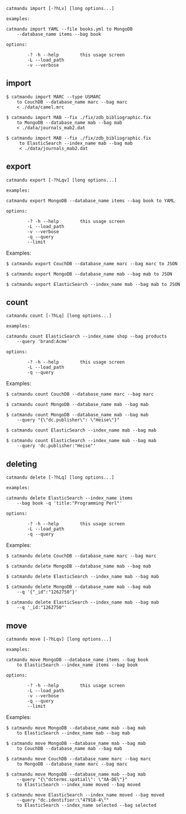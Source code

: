 
    catmandu import [-?hLv] [long options...]

    examples:

    catmandu import YAML --file books.yml to MongoDB 
        --database_name items --bag book

    options:

            -? -h --help        this usage screen
            -L --load_path
            -v --verbose

## import

    $ catmandu import MARC --type USMARC
        to CouchDB --database_name marc --bag marc 
        < ./data/camel.mrc

    $ catmandu import MAB --fix ./fix/zdb_bibliographic.fix
        to MongoDB --database_name mab --bag mab 
        < ./data/journals_mab2.dat

    $ catmandu import MAB --fix ./fix/zdb_bibliographic.fix
         to ElasticSearch --index_name mab --bag mab
         < ./data/journals_mab2.dat

## export

    catmandu export [-?hLqv] [long options...]

    examples:

    catmandu export MongoDB --database_name items --bag book to YAML

    options:

            -? -h --help        this usage screen
            -L --load_path
            -v --verbose
            -q --query
            --limit

Examples:

    $ catmandu export CouchDB --database_name marc --bag marc to JSON

    $ catmandu export MongoDB --database_name mab --bag mab to JSON

    $ catmandu export ElasticSearch --index_name mab --bag mab to JSON

## count

    catmandu count [-?hLq] [long options...]

    examples:

    catmandu count ElasticSearch --index_name shop --bag products 
        --query 'brand:Acme'

    options:

            -? -h --help        this usage screen
            -L --load_path
            -q --query

Examples:

    $ catmandu count CouchDB --database_name marc --bag marc

    $ catmandu count MongoDB --database_name mab --bag mab

    $ catmandu count MongoDB --database_name mab --bag mab 
        --query "{\"dc.publisher\": \"Heise\"}"

    $ catmandu count ElasticSearch --index_name mab --bag mab

    $ catmandu count ElasticSearch --index_name mab --bag mab 
        --query 'dc.publisher:"Heise"'

## deleting

    catmandu delete [-?hLq] [long options...]

    examples:

    catmandu delete ElasticSearch --index_name items 
        --bag book -q 'title:"Programming Perl"'

    options:

            -? -h --help        this usage screen
            -L --load_path
            -q --query

Examples:

    $ catmandu delete CouchDB --database_name marc --bag marc

    $ catmandu delete MongoDB --database_name mab --bag mab

    $ catmandu delete ElasticSearch --index_name mab --bag mab

    $ catmandu delete MongoDB --database_name mab --bag mab 
        --q '{"_id":"1262750"}'

    $ catmandu delete ElasticSearch --index_name mab --bag mab 
        --q '_id:"1262750"'

## move

    catmandu move [-?hLqv] [long options...]

    examples:

    catmandu move MongoDB --database_name items --bag book 
        to ElasticSearch --index_name items --bag book

    options:

            -? -h --help        this usage screen
            -L --load_path
            -v --verbose
            -q --query
            --limit

Examples:

    $ catmandu move MongoDB --database_name mab --bag mab 
        to ElasticSearch --index_name mab --bag mab
    
    $ catmandu move MongoDB --database_name mab --bag mab 
        to CouchDB --database_name mab --bag mab
    
    $ catmandu move CouchDB --database_name marc --bag marc
        to MongoDB --database_name marc --bag marc
    
    $ catmandu move MongoDB --database_name mab --bag mab 
        --query "{\"dcterms.spatial\": \"XA-DE\"}" 
        to ElasticSearch --index_name moved --bag moved
    
    $ catmandu move ElasticSearch --index_name moved --bag moved 
        --query "dc.identifier:\"47918-4\"" 
        to ElasticSearch --index_name selected --bag selected


